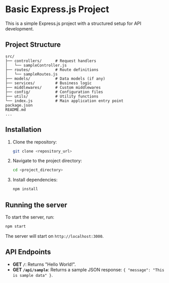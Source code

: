 # Basic Express.js Project

This is a simple Express.js project with a structured setup for API development.

## Project Structure

```
src/
├── controllers/      # Request handlers
│   └── sampleController.js
├── routes/           # Route definitions
│   └── sampleRoutes.js
├── models/           # Data models (if any)
├── services/         # Business logic
├── middlewares/      # Custom middlewares
├── config/           # Configuration files
├── utils/            # Utility functions
└── index.js          # Main application entry point
package.json
README.md
...
```

## Installation

1. Clone the repository:
   ```bash
   git clone <repository_url>
   ```
2. Navigate to the project directory:
   ```bash
   cd <project_directory>
   ```
3. Install dependencies:
   ```bash
   npm install
   ```

## Running the server

To start the server, run:
```bash
npm start
```

The server will start on `http://localhost:3000`.

## API Endpoints

*   **GET `/`**: Returns "Hello World!".
*   **GET `/api/sample`**: Returns a sample JSON response: `{ "message": "This is sample data" }`.